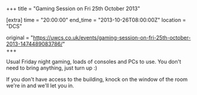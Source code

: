 +++
title = "Gaming Session on Fri 25th October 2013"

[extra]
time = "20:00:00"
end_time = "2013-10-26T08:00:00Z"
location = "DCS"

original = "https://uwcs.co.uk/events/gaming-session-on-fri-25th-october-2013-1474489083786/"    
+++

Usual Friday night gaming, loads of consoles and PCs to use. You don't need to bring anything, just turn up :)

If you don't have access to the building, knock on the window of the room we're in and we'll let you in.

